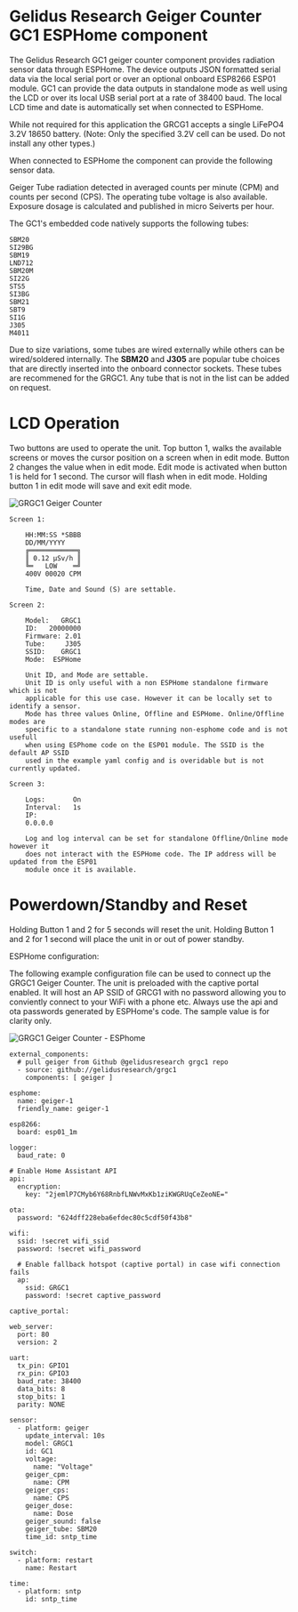 Gelidus Research Geiger Counter GC1 ESPHome component
=====================================================

The Gelidus Research GC1 geiger counter component provides radiation sensor data through
ESPHome. The device outputs JSON formatted serial data via the local serial port or over an
optional onboard ESP8266 ESP01 module. GC1 can provide the data outputs in standalone mode
as well using the LCD or over its local USB serial port at a rate of 38400 baud. The local
LCD time and date is automatically set when connected to ESPHome.

While not required for this application the GRCG1 accepts a single LiFePO4 3.2V 18650 battery. (Note: Only the specified 3.2V cell can be used. Do not install any other types.)

When connected to ESPHome the component can provide the following sensor data.

Geiger Tube radiation detected in averaged counts per minute (CPM) and counts per second (CPS).
The operating tube voltage is also available. Exposure dosage is calculated and published in micro Seiverts per hour.

The GC1's embedded code natively supports the following tubes:

    SBM20
    SI29BG
    SBM19
    LND712
    SBM20M
    SI22G
    STS5
    SI3BG
    SBM21
    SBT9
    SI1G
    J305
    M4011

Due to size variations, some tubes are wired externally while others can be
wired/soldered internally. The **SBM20** and **J305** are popular tube choices
that are directly inserted into the onboard connector sockets. These tubes are
recommened for the GRGC1. Any tube that is not in the list can be added on request.

LCD Operation
=============

Two buttons are used to operate the unit. Top button 1, walks the available
screens or moves the cursor position on a screen when in edit mode. Button 2 changes
the value when in edit mode. Edit mode is activated when button 1 is held for 1 second.
The cursor will flash when in edit mode. Holding button 1 in edit mode will save
and exit edit mode.

![GRGC1 Geiger Counter](./grcg1.wall.jpg)

```
Screen 1:

    HH:MM:SS *SBBB
    DD/MM/YYYY
    ╔════════════╗
    ║ 0.12 µSv/h ║
    ╚═   LOW    ═╝
    400V 00020 CPM

    Time, Date and Sound (S) are settable.

Screen 2:

    Model:   GRGC1
    ID:   20000000
    Firmware: 2.01
    Tube:     J305
    SSID:    GRGC1
    Mode:  ESPHome

    Unit ID, and Mode are settable.
    Unit ID is only useful with a non ESPHome standalone firmware which is not
    applicable for this use case. However it can be locally set to identify a sensor.
    Mode has three values Online, Offline and ESPHome. Online/Offline modes are
    specific to a standalone state running non-esphome code and is not usefull
    when using ESPhome code on the ESP01 module. The SSID is the default AP SSID
    used in the example yaml config and is overidable but is not currently updated.

Screen 3:

    Logs:       On
    Interval:   1s
    IP:
    0.0.0.0

    Log and log interval can be set for standalone Offline/Online mode however it
    does not interact with the ESPHome code. The IP address will be updated from the ESP01
    module once it is available.
```
Powerdown/Standby and Reset
===========================

Holding Button 1 and 2 for 5 seconds will reset the unit.
Holding Button 1 and 2 for 1 second will place the unit in or out of power standby.


ESPHome configuration:

The following example configuration file can be used to connect up the GRGC1
Geiger Counter. The unit is preloaded with the captive portal enabled. It
will host an AP SSID of GRCG1 with no password allowing you to conviently
connect to your WiFi with a phone etc. Always use the api and ota passwords generated
by ESPHome's code. The sample value is for clarity only.

![GRGC1 Geiger Counter - ESPhome](./grgc1.web.jpg)

```
external_components:
  # pull geiger from Github @gelidusresearch grgc1 repo
  - source: github://gelidusresearch/grgc1
    components: [ geiger ]

esphome:
  name: geiger-1
  friendly_name: geiger-1

esp8266:
  board: esp01_1m

logger:
  baud_rate: 0

# Enable Home Assistant API
api:
  encryption:
    key: "2jemlP7CMyb6Y68RnbfLNWvMxKb1ziKWGRUqCeZeoNE="

ota:
  password: "624dff228eba6efdec80c5cdf50f43b8"

wifi:
  ssid: !secret wifi_ssid
  password: !secret wifi_password

  # Enable fallback hotspot (captive portal) in case wifi connection fails
  ap:
    ssid: GRGC1
    password: !secret captive_password

captive_portal:

web_server:
  port: 80
  version: 2

uart:
  tx_pin: GPIO1
  rx_pin: GPIO3
  baud_rate: 38400
  data_bits: 8
  stop_bits: 1
  parity: NONE

sensor:
  - platform: geiger
    update_interval: 10s
    model: GRGC1
    id: GC1
    voltage:
      name: "Voltage"
    geiger_cpm:
      name: CPM
    geiger_cps:
      name: CPS
    geiger_dose:
      name: Dose
    geiger_sound: false
    geiger_tube: SBM20
    time_id: sntp_time

switch:
  - platform: restart
    name: Restart

time:
  - platform: sntp
    id: sntp_time
```



